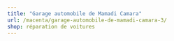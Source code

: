 ```yaml
---
title: "Garage automobile de Mamadi Camara"
url: /macenta/garage-automobile-de-mamadi-camara-3/
shop: réparation de voitures
---
```

